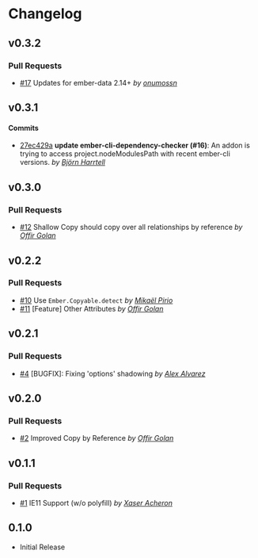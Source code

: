 Changelog
=========

## v0.3.2

### Pull Requests

- [#17](https://github.com/offirgolan/ember-data-copyable/pull/17)  Updates for ember-data 2.14+ *by [onumossn](https://github.com/onumossn)*

## v0.3.1

#### Commits

- [27ec429a](https://github.com/offirgolan/ember-data-copyable/commit/27ec429a3a83f5bc37c17ece7e2e5645157a9dc5) **update ember-cli-dependency-checker (#16)**: An addon is trying to access project.nodeModulesPath with recent ember-cli versions. *by [Björn Harrtell](https://github.com/bjornharrtell)*

## v0.3.0

### Pull Requests

- [#12](https://github.com/offirgolan/ember-data-copyable/pull/12)  Shallow Copy should copy over all relationships by reference *by [Offir Golan](https://github.com/offirgolan)*

## v0.2.2

### Pull Requests

- [#10](https://github.com/offirgolan/ember-data-copyable/pull/10)  Use `Ember.Copyable.detect` *by [Mikaël Pirio](https://github.com/mpirio)*
- [#11](https://github.com/offirgolan/ember-data-copyable/pull/11)  [Feature] Other Attributes *by [Offir Golan](https://github.com/offirgolan)*

## v0.2.1

### Pull Requests

- [#4](https://github.com/offirgolan/ember-data-copyable/pull/4)  [BUGFIX]: Fixing 'options' shadowing  *by [Alex Alvarez](https://github.com/alexander-alvarez)*

## v0.2.0

### Pull Requests

- [#2](https://github.com/offirgolan/ember-data-copyable/pull/2)  Improved Copy by Reference  *by [Offir Golan](https://github.com/offirgolan)*

## v0.1.1

### Pull Requests

- [#1](https://github.com/offirgolan/ember-data-copyable/pull/1)  IE11 Support (w/o polyfill)  *by [Xaser Acheron](https://github.com/XaserAcheron)*

## 0.1.0

- Initial Release
